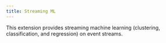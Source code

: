 ```yaml
---
title: Streaming ML
---
```


This extension provides streaming machine learning (clustering, classification, and regression) on event streams.
<grid cols={3}>
  <card heading="Bayesian Linear Regression" href="/cep/query-guide/functions/streaming-ml/bayesianregression" />
  <card heading="K-Means Clustering" href="/cep/query-guide/functions/streaming-ml/kmeansincremental" />
  <card heading="K-Means Clustering on Streaming Data" href="/cep/query-guide/functions/streaming-ml/kmeansminibatch" />
  <card heading="Linear Binary Classification Perceptron" href="/cep/query-guide/functions/streaming-ml/perceptronclassifier" />
  <card heading="Linear Bayesian Regression" href="/cep/query-guide/functions/streaming-ml/bayesianregression" />
  <card heading="Linear Binary Classification Perceptron" href="/cep/query-guide/functions/streaming-ml/updateperceptronclassifier" />
</grid>